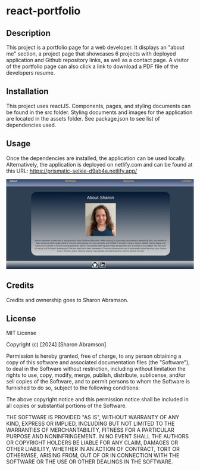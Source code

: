 # react-portfolio

## Description

This project is a portfolio page for a web developer. It displays an "about me" section, a project page that showcases 6 projects with deployed application and Github repository links, as well as a contact page. A visitor of the portfolio page can also click a link to download a PDF file of the developers resume.

## Installation

This project uses reactJS. Components, pages, and styling documents can be found in the src folder. Styling documents and images for the application are located in the assets folder. See package.json to see list of dependencies used. 

## Usage

Once the dependencies are installed, the application can be used locally. Alternatively, the application is deployed on netlify.com and can be found at this URL: https://prismatic-selkie-d9ab4a.netlify.app/ 

![Alt text](./src/assets/images/Screenshot%202024-02-01%20194149.png)

## Credits

Credits and ownership goes to Sharon Abramson. 

## License

MIT License

Copyright (c) [2024] [Sharon Abramson]

Permission is hereby granted, free of charge, to any person obtaining a copy
of this software and associated documentation files (the "Software"), to deal
in the Software without restriction, including without limitation the rights
to use, copy, modify, merge, publish, distribute, sublicense, and/or sell
copies of the Software, and to permit persons to whom the Software is
furnished to do so, subject to the following conditions:

The above copyright notice and this permission notice shall be included in all
copies or substantial portions of the Software.

THE SOFTWARE IS PROVIDED "AS IS", WITHOUT WARRANTY OF ANY KIND, EXPRESS OR
IMPLIED, INCLUDING BUT NOT LIMITED TO THE WARRANTIES OF MERCHANTABILITY,
FITNESS FOR A PARTICULAR PURPOSE AND NONINFRINGEMENT. IN NO EVENT SHALL THE
AUTHORS OR COPYRIGHT HOLDERS BE LIABLE FOR ANY CLAIM, DAMAGES OR OTHER
LIABILITY, WHETHER IN AN ACTION OF CONTRACT, TORT OR OTHERWISE, ARISING FROM,
OUT OF OR IN CONNECTION WITH THE SOFTWARE OR THE USE OR OTHER DEALINGS IN THE
SOFTWARE.
